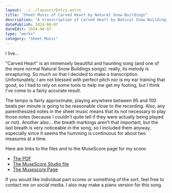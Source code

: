 ```yaml
---
layout: ../../layouts/Entry.astro
title: "Sheet Music of Carved Heart by Natural Snow Buildings"
description: "A transcription of Carved Heart by Natural Snow Buildings from their album The Dance of the Moon and the Sun, featuring vocal, guitar, and bass guitar parts."
datePublish: 2024-08-07
dateEdit: 2024-08-07
type: "works"
category: "Sheet Music"
---
```


I live...

"Carved Heart" is an immensely beautiful and haunting song (and one of the more normal Natural Snow Buildings songs): really, its melody is enrapturing. So much so that I decided to make a transcription. Unfortunately, I am not blessed with perfect pitch nor is my ear training that good, so I had to rely on some tools to help me get my footing, but I think I've come to a fairly accurate result.

The tempo is fairly approximate; playing anywhere between 95 and 100 beats per minute is going to be reasonable close to the recording. Also, any parenthesized notes in the sheet music means that its not necessary to play those notes (because I couldn't quite tell if they were actually being played or not). Another also... the breath markings aren't that important, but the last breath is very noticeable in the song, so I included them anyway, especially since it seems the humming is continuous for about two measures at a time.

Here are links to the files and to the MuseScore page for my score:

- [The PDF](/scores/carved-heart/carved-heart.pdf)
- [The MuseScore Studio file](/scores/carved-heart/carved-heart.mscz)
- [The Musescore Page](https://musescore.com/user/49324478/scores/20046469)

If you would like individual part scores or something of the sort, feel free to contact me on social media. I also may make a piano version for this song.